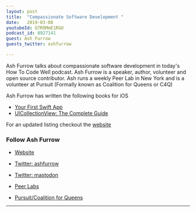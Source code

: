 ```yaml
---
layout: post
title:  "Compassionate Software Development "
date:   2019-03-08
youtubeId: Q7ROMmE1RGU
podcast_id: 8927141
guest: Ash Furrow
guests_twitter: ashfurrow

---
```


Ash Furrow talks about compassionate software development in today's How To Code Well podcast. Ash Furrow is a speaker, author, volunteer and open source contributor. Ash runs a weekly Peer Lab in New York and is a volunteer at Pursuit (Formally known as Coalition for Queens or C4Q)

Ash Furrow has written the following books for iOS
- [Your First Swift App](https://leanpub.com/yourfirstswiftapp/)
- [UICollectionView: The Complete Guide](https://amzn.to/2UrRKtL)

For an updated listing checkout the [website](https://ashfurrow.com/books/)

### Follow Ash Furrow
- [Website](https://ashfurrow.com)
- [Twitter: ashfurrow](https://twitter.com/ashfurrow)
- [Twitter: mastodon](https://mastodon.technology/@ashfurrow)

- [Peer Labs](https://peerlab.community/)
- [Pursuit/Coalition for Queens](https://www.pursuit.org/) 

-------------------------------
